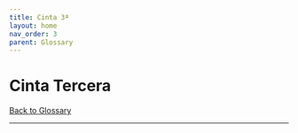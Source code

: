 ```yaml
---
title: Cinta 3ª 
layout: home
nav_order: 3
parent: Glossary
---
```


# Cinta Tercera



[Back to Glossary](https://eugestumm.github.io/vampirodelacoloniaroma/docs/Glossary/)

----
